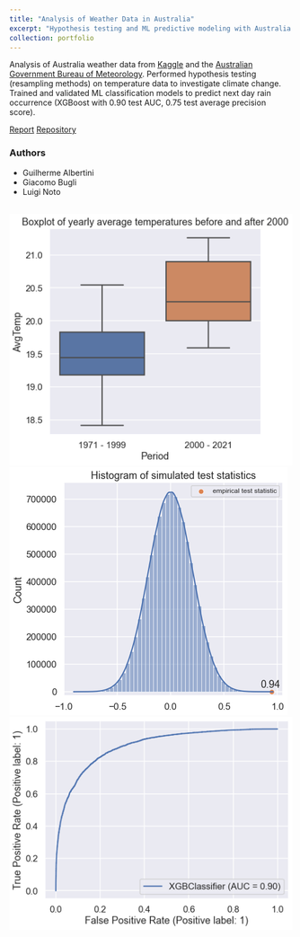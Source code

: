 ```yaml
---
title: "Analysis of Weather Data in Australia"
excerpt: "Hypothesis testing and ML predictive modeling with Australia weather data. (December 2021)"
collection: portfolio
---
```


Analysis of Australia weather data from [Kaggle](https://www.kaggle.com/datasets/jsphyg/weather-dataset-rattle-package) and the [Australian Government Bureau of Meteorology](http://www.bom.gov.au/jsp/ncc/cdio/weatherData/av?p_nccObsCode=122&p_display_type=dailyDataFile&p_startYear=&p_c=&p_stn_num=086282). Performed hypothesis testing (resampling methods) on temperature data to investigate climate change. Trained and validated ML classification models to predict next day rain occurrence (XGBoost with 0.90 test AUC, 0.75 test average precision score).

[Report](http://luiginoto.github.io/files/weather_australia/Capstone_Project_Report.pdf) [Repository](https://github.com/luiginoto/weather_australia)

### Authors
- Guilherme Albertini
- Giacomo Bugli
- Luigi Noto

<br/>
<img src='/images/weather_australia/question_1_2.png'>

<img src='/images/weather_australia/question_1_3.png'>

<img src='/images/weather_australia/3_roc_auc.png'>

